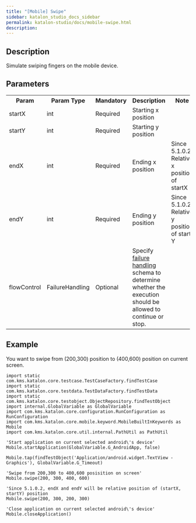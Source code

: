 ```yaml
---
title: "[Mobile] Swipe" 
sidebar: katalon_studio_docs_sidebar
permalink: katalon-studio/docs/mobile-swipe.html 
description: 
---
```

Description
-----------

Simulate swiping fingers on the mobile device.

Parameters
----------

<table class="" style="table-layout: fixed;"><colgroup class="" style=""><col style="" class=""><col style="" class=""><col style="" class=""><col style="" class=""><col style="" class=""></colgroup><tbody class="" style=""><tr class="" style=""><th class="" style="">Param</th><th class="" style="">Param Type</th><th class="" colspan="1" style="">Mandatory</th><th class="" colspan="1" style="">Description</th><th class="" colspan="1" style="">Note</th></tr><tr class="" style=""><td class="" colspan="1" style="">startX</td><td class="" colspan="1" style="">int</td><td class="" colspan="1" style="">Required</td><td class="" colspan="1" style="">Starting x position</td><td class="" colspan="1" style="">&nbsp;</td></tr><tr class="" style=""><td class="" colspan="1" style="">startY</td><td class="" colspan="1" style="">int</td><td class="" colspan="1" style="">Required</td><td class="" colspan="1" style="">Starting y position</td><td class="" colspan="1" style="">&nbsp;</td></tr><tr class="" style=""><td class="" colspan="1" style="">endX</td><td class="" colspan="1" style="">int</td><td class="" colspan="1" style="">Required</td><td class="" colspan="1" style="">Ending x position</td><td class="" colspan="1" style="">Since 5.1.0.2:<br class="" style="">Relative x position of startX</td></tr><tr class="" style=""><td class="" colspan="1" style="">endY</td><td class="" colspan="1" style="">int</td><td class="" colspan="1" style="">Required</td><td class="" colspan="1" style="">Ending y position</td><td class="" colspan="1" style="">Since 5.1.0.2<br class="" style="">Relative y position of start Y</td></tr><tr class="" style=""><td class="" style=""><span style="" class="">flowControl</span></td><td class="" style=""><span style="" class="">FailureHandling</span></td><td class="" colspan="1" style="">Optional</td><td class="" colspan="1" style=""><span style="" class="">Spec</span><span class="" style="">ify </span><a href="https://docs.katalon.com/x/qAAM" rel="nofollow" class="" style="">failure handling</a><span class="" style=""> schema to determine whether the execution should be allowed to continue or stop.</span></td><td class="" colspan="1" style="">&nbsp;</td></tr></tbody></table>

Example 
--------

You want to swipe from (200,300) position to (400,600) position on current screen.

```
import static com.kms.katalon.core.testcase.TestCaseFactory.findTestCase
import static com.kms.katalon.core.testdata.TestDataFactory.findTestData
import static com.kms.katalon.core.testobject.ObjectRepository.findTestObject
import internal.GlobalVariable as GlobalVariable
import com.kms.katalon.core.configuration.RunConfiguration as RunConfiguration
import com.kms.katalon.core.mobile.keyword.MobileBuiltInKeywords as Mobile
import com.kms.katalon.core.util.internal.PathUtil as PathUtil

'Start application on current selected android\'s device'
Mobile.startApplication(GlobalVariable.G_AndroidApp, false)

Mobile.tap(findTestObject('Application/android.widget.TextView - Graphics'), GlobalVariable.G_Timeout)

'Swipe from 200,300 to 400,600 posisition on screen'
Mobile.swipe(200, 300, 400, 600)
 
'Since 5.1.0.2, endX and endY will be relative position of (startX, startY) position
Mobile.swipe(200, 300, 200, 300)

'Close application on current selected android\'s device'
Mobile.closeApplication()
```